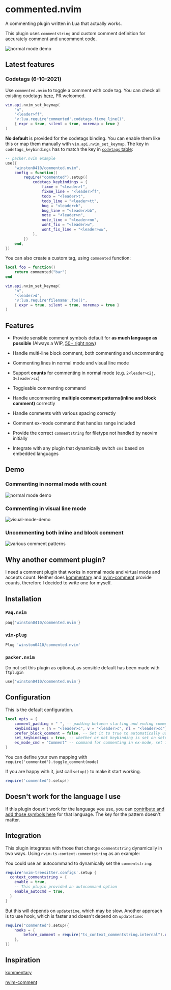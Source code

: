 # commented.nvim

A commenting plugin written in Lua that actually works.

This plugin uses `commentstring` and custom comment definition for accurately comment and uncomment code.

![normal mode demo](./gif/normal-mode-demo.gif)

## Latest features

### Codetags (6-10-2021)

Use `commented.nvim` to toggle a comment with code tag. You can check all existing codetags [here](https://github.com/winston0410/commented.nvim/blob/632423912c87923c37cf81b4c23d5303e9ddec55/lua/commented/init.lua#L345), PR welcomed.

```lua
vim.api.nvim_set_keymap(
	"n",
	"<leader>ff",
	"v:lua.require'commented'.codetags.fixme_line()",
	{ expr = true, silent = true, noremap = true }
)
```

**No default** is provided for the codetags binding. You can enable them like this or map them manually with `vim.api.nvim_set_keymap`. The key in `codetags_keybindings` has to match the key in [`codetags` table](https://github.com/winston0410/commented.nvim/blob/4dc89a654ac8ba3d090568ebfac173f376f2397c/lua/commented/init.lua#L365):

```lua
-- packer.nvim example
use({
    "winston0410/commented.nvim",
    config = function()
        require("commented").setup({
            codetags_keybindings = {
                fixme = "<leader>f",
                fixme_line = "<leader>ff",
                todo = "<leader>t",
                todo_line = "<leader>tt",
                bug = "<leader>b",
                bug_line = "<leader>bb",
                note = "<leader>n",
                note_line = "<leader>nn",
                wont_fix = "<leader>w",
                wont_fix_line = "<leader>ww",
            },
        })
    end,
})
```

You can also create a custom tag, using `commented` function:

```lua
local foo = function()
    return commented("bar")
end
```

```lua
vim.api.nvim_set_keymap(
	"n",
	"<leader>d",
	"v:lua.require'filename'.foo()",
	{ expr = true, silent = true, noremap = true }
)
```

## Features

- Provide sensible comment symbols default for **as much language as possible** (Always a WIP, [50+ right now](https://github.com/winston0410/commented.nvim/blob/master/lua/commented/init.lua#L7))

- Handle multi-line block comment, both commenting and uncommenting

- Commenting lines in normal mode and visual line mode

- Support **counts** for commenting in normal mode (e.g. `2<leader>c2j`, `3<leader>cc`)

- Toggleable commenting command

- Handle uncommenting **multiple comment patterns(inline and block comment)** correctly

- Handle comments with various spacing correctly

- Comment ex-mode command that handles range included

- Provide the correct `commentstring` for filetype not handled by neovim initially

- Integrate with any plugin that dynamically switch `cms` based on embedded languages

## Demo

### Commenting in normal mode with count

![normal mode demo](./gif/normal-mode-demo.gif)

### Commenting in visual line mode

![visual-mode-demo](./gif/visual-mode-demo.gif)

### Uncommenting both inline and block comment

![various comment patterns](./gif/various-comment-format-demo.gif)

## Why another comment plugin?

I need a comment plugin that works in normal mode and virtual mode and accepts count. Neither does [kommentary](https://github.com/b3nj5m1n/kommentary) and [nvim-comment](https://github.com/terrortylor/nvim-comment) provide counts, therefore I decided to write one for myself.

## Installation

### `Paq.nvim`

```lua
paq{'winston0410/commented.nvim'}
```

### `vim-plug`

```lua
Plug 'winston0410/commented.nvim'
```

### `packer.nvim`

Do not set this plugin as optional, as sensible default has been made with `ftplugin`

```lua
use{'winston0410/commented.nvim'}
```

## Configuration

This is the default configuration.

```lua
local opts = {
	comment_padding = " ", -- padding between starting and ending comment symbols
	keybindings = {n = "<leader>c", v = "<leader>c", nl = "<leader>cc"}, -- what key to toggle comment, nl is for mapping <leader>c$, just like dd for d
	prefer_block_comment = false, -- Set it to true to automatically use block comment when multiple lines are selected
	set_keybindings = true, -- whether or not keybinding is set on setup
	ex_mode_cmd = "Comment" -- command for commenting in ex-mode, set it null to not set the command initially.
}
```

You can define your own mapping with `require('commented').toggle_comment(mode)`

If you are happy with it, just call `setup()` to make it start working.

```lua
require('commented').setup()
```

## Doesn't work for the language I use

If this plugin doesn't work for the language you use, you can [contribute and add those symbols here](https://github.com/winston0410/commented.nvim/blob/94246498eb89948271bbeedf0e64d78b28510720/lua/commented/init.lua#L7-L40) for that language. The key for the pattern doesn't matter.

## Integration

This plugin integrates with those that change `commentstring` dynamically in two ways. Using `nvim-ts-context-commentstring` as an example:

You could use an autocommand to dynamically set the `commentstring`:

```lua
require'nvim-treesitter.configs'.setup {
  context_commentstring = {
    enable = true,
    -- This plugin provided an autocommand option
    enable_autocmd = true,
  }
}
```

But this will depends on `updatetime`, which may be slow. Another approach is to use hook, which is faster and doesn't depend on `updatetime`:

```lua
require("commented").setup({
    hooks = {
        before_comment = require("ts_context_commentstring.internal").update_commentstring,
    },
})
```

## Inspiration

[kommentary](https://github.com/b3nj5m1n/kommentary)

[nvim-comment](https://github.com/terrortylor/nvim-comment)
